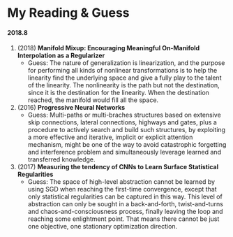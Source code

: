 # My Reading & Guess

#### 2018.8

1. (2018) **Manifold Mixup: Encouraging Meaningful On-Manifold Interpolation as a Regularizer**
    - Guess: The nature of generalization is linearization, and the purpose for performing all kinds of nonlinear transformations is to help the linearity find the underlying space and give a fully play to the talent of the linearity. The nonlinearity is the path but not the destination, since it is the destination for the linearity. When the destination reached, the manifold would fill all the space.
2. (2016) **Progressive Neural Networks**
    - Guess: Multi-paths or multi-braches structures based on extensive skip connections, lateral connections, highways and gates, plus a procedure to actively search and build such structures, by exploiting a more effective and iterative, implicit or explicit attention mechanism, might be one of the way to avoid catastrophic forgetting and interference problem and simultaneously leverage learned and transferred knowledge.
3. (2017) **Measuring the tendency of CNNs to Learn Surface Statistical Regularities**
    - Guess: The space of high-level abstraction cannot be learned by using SGD when reaching the first-time convergence, except that only statistical regularities can be captured in this way. This level of abstraction can only be sought in a back-and-forth, twist-and-turns and chaos-and-consciousness process, finally leaving the loop and reaching some enlightment point. That means there cannot be just one objective, one stationary optimization direction.
